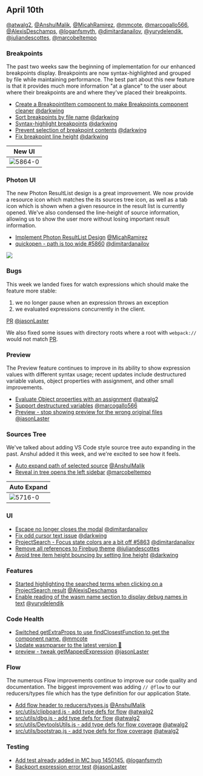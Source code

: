 ## April 10th

[@atwalg2], [@AnshulMalik], [@MicahRamirez], [@mmcote], [@marcogallo566], [@AlexisDeschamps], [@loganfsmyth], [@dimitardanailov], [@yurydelendik], [@juliandescottes], [@marcobeltempo]

### Breakpoints

The past two weeks saw the beginning of implementation for our enhanced breakpoints display. Breakpoints are now syntax-highlighted and grouped by file while maintaining performance. The best part about this new feature is that it provides much more information "at a glance" to the user about where their breakpoints are and where they've placed their breakpoints.

* [Create a BreakpointItem component to make Breakpoints component cleaner][5852] [@darkwing]
* [Sort breakpoints by file name][5855] [@darkwing]
* [Syntax-highlight breakpoints][5864] [@darkwing]
* [Prevent selection of breakpoint contents][5879] [@darkwing]
* [Fix breakpoint line height][5889] [@darkwing]

| New UI    |
| --------- |
| ![5864-0] |

### Photon UI

The new Photon ResultList design is a great improvement. We now provide a resource icon which matches the its sources tree icon, as well as a tab icon which is shown when a given resource in the result list is currently opened. We've also condensed the line-height of source information, allowing us to show the user more without losing important result information.

* [Implement Photon ResultList Design][5839] [@MicahRamirez]
* [quickopen - path is too wide #5860][5868] [@dimitardanailov]

![](https://shipusercontent.com/79440ed4d132b022d6d808a1b114c8c2/Screen%20Shot%202018-04-10%20at%2011.25.44%20AM.png)

### Bugs

This week we landed fixes for watch expressions which should make the feature more stable:

1.  we no longer pause when an expression throws an exception
2.  we evaluated expressions concurrently in the client.

[PR][5644] [@jasonLaster]

We also fixed some issues with directory roots where a root with `webpack://` would not match [PR][5861].

### Preview

The Preview feature continues to improve in its ability to show expression values with different syntax usage; recent updates include destructured variable values, object properties with assignment, and other small improvements.

* [Evaluate Object properties with an assignment][5693] [@atwalg2]
* [Support destructured variables][5853] [@marcogallo566]
* [Preview - stop showing preview for the wrong original files][5878] [@jasonLaster]

### Sources Tree

We've talked about adding VS Code style source tree auto expanding in the past.
Anshul added it this week, and we're excited to see how it feels.

* [Auto expand path of selected source][5716] [@AnshulMalik]
* [Reveal in tree opens the left sidebar][5885] [@marcobeltempo]

| Auto Expand |
| ----------- |
| ![5716-0]   |

### UI

* [Escape no longer closes the modal][5866] [@dimitardanailov]
* [Fix odd cursor text issue][5877] [@darkwing]
* [ProjectSearch - Focus state colors are a bit off #5863][5882] [@dimitardanailov]
* [Remove all references to Firebug theme][5883] [@juliandescottes]
* [Avoid tree item height bouncing by setting line height][5890] [@darkwing]

### Features

* [Started highlighting the searched terms when clicking on a ProjectSearch result][5854] [@AlexisDeschamps]
* [Enable reading of the wasm name section to display debug names in text][5880] [@yurydelendik]

### Code Health

* [Switched getExtraProps to use findClosestFunction to get the component name.][5851] [@mmcote]
* [Update wasmparser to the latest version 🚀][5870]
* [preview - tweak getMappedExpression][5887] [@jasonLaster]

### Flow

The numerous Flow improvements continue to improve our code quality and documentation. The biggest improvement was adding `// @flow` to our reducers/types file which has the type definition for our application State.

* [Add flow header to reducers/types.js][5874] [@AnshulMalik]
* [src/utils/clipboard.js - add type defs for flow][5895] [@atwalg2]
* [src/utils/dbg.js - add type defs for flow][5896] [@atwalg2]
* [src/utils/DevtoolsUtils.js - add type defs for flow coverage][5872] [@atwalg2]
* [src/utils/bootstrap.js - add type defs for flow coverage][5873] [@atwalg2]

### Testing

* [Add test already added in MC bug 1450145.][5856] [@loganfsmyth]
* [Backport expression error test][5867] [@jasonLaster]

[5693-0]: https://user-images.githubusercontent.com/23143862/37941756-07daf648-312d-11e8-8df8-a05e3875aa1b.png
[5693-1]: https://user-images.githubusercontent.com/23143862/37504516-7bab63c8-28a4-11e8-8249-ab72c02bdd38.gif
[5716-0]: https://user-images.githubusercontent.com/7821757/37600510-905cf28a-2bad-11e8-9c9d-2af08c0f1345.gif
[5839-0]: https://user-images.githubusercontent.com/5976612/38178110-59bb9be0-35d1-11e8-994d-1438add4c6fc.png
[5839-1]: https://user-images.githubusercontent.com/5976612/38178112-6dc12a92-35d1-11e8-9b16-4558ca48349c.png
[5839-2]: https://user-images.githubusercontent.com/5976612/38178122-8c327e0e-35d1-11e8-8200-2a3cd47d5e7b.png
[5851-0]: https://user-images.githubusercontent.com/14250545/38272818-96739732-3747-11e8-8a81-064c60871eaf.png
[5851-1]: https://user-images.githubusercontent.com/14250545/38272854-b6ac7370-3747-11e8-856e-47a5edcdb57a.png
[5853-0]: https://user-images.githubusercontent.com/36955296/38323667-366c7f64-383e-11e8-8b82-a75395f77dbd.jpg
[5853-1]: https://user-images.githubusercontent.com/36955296/38358492-a520bcf4-38c5-11e8-91ca-0a52e0ba8299.jpg
[5853-2]: https://user-images.githubusercontent.com/36955296/38358500-b03fe88a-38c5-11e8-8cd3-7831efaefae3.jpg
[5854-0]: https://user-images.githubusercontent.com/12681350/38325054-f17e49c4-380f-11e8-92dc-115040232103.png
[5854-1]: https://user-images.githubusercontent.com/12681350/38324989-c1c1a618-380f-11e8-96fd-a17ef7431d3f.png
[5855-0]: https://user-images.githubusercontent.com/46655/38335367-acfc0ad4-3823-11e8-8f52-41876b0e1056.png
[5861-0]: https://user-images.githubusercontent.com/254562/38369164-1af01350-38b5-11e8-8a6b-c9059aa60ffa.png
[5861-1]: https://user-images.githubusercontent.com/254562/38369108-f9534686-38b4-11e8-854b-beed191da438.png
[5864-0]: https://user-images.githubusercontent.com/46655/38400976-974b738c-3918-11e8-8aee-0ab9378e10d8.png
[5877-0]: https://user-images.githubusercontent.com/46655/38426901-73774548-397d-11e8-9204-bb074cb243b8.png
[5885-0]: https://user-images.githubusercontent.com/15523758/38449580-a76f93c6-39de-11e8-8c6f-c14a6cb6e510.gif
[5889-0]: https://user-images.githubusercontent.com/46655/38524895-e3bdeac4-3c15-11e8-800a-29a0eb348983.png
[5644]: https://github.com/firefox-devtools/debugger.html/pull/5644
[5693]: https://github.com/firefox-devtools/debugger.html/pull/5693
[5716]: https://github.com/firefox-devtools/debugger.html/pull/5716
[5839]: https://github.com/firefox-devtools/debugger.html/pull/5839
[5851]: https://github.com/firefox-devtools/debugger.html/pull/5851
[5852]: https://github.com/firefox-devtools/debugger.html/pull/5852
[5853]: https://github.com/firefox-devtools/debugger.html/pull/5853
[5854]: https://github.com/firefox-devtools/debugger.html/pull/5854
[5855]: https://github.com/firefox-devtools/debugger.html/pull/5855
[5856]: https://github.com/firefox-devtools/debugger.html/pull/5856
[5861]: https://github.com/firefox-devtools/debugger.html/pull/5861
[5864]: https://github.com/firefox-devtools/debugger.html/pull/5864
[5866]: https://github.com/firefox-devtools/debugger.html/pull/5866
[5867]: https://github.com/firefox-devtools/debugger.html/pull/5867
[5868]: https://github.com/firefox-devtools/debugger.html/pull/5868
[5870]: https://github.com/firefox-devtools/debugger.html/pull/5870
[5872]: https://github.com/firefox-devtools/debugger.html/pull/5872
[5873]: https://github.com/firefox-devtools/debugger.html/pull/5873
[5874]: https://github.com/firefox-devtools/debugger.html/pull/5874
[5877]: https://github.com/firefox-devtools/debugger.html/pull/5877
[5878]: https://github.com/firefox-devtools/debugger.html/pull/5878
[5879]: https://github.com/firefox-devtools/debugger.html/pull/5879
[5880]: https://github.com/firefox-devtools/debugger.html/pull/5880
[5882]: https://github.com/firefox-devtools/debugger.html/pull/5882
[5883]: https://github.com/firefox-devtools/debugger.html/pull/5883
[5885]: https://github.com/firefox-devtools/debugger.html/pull/5885
[5887]: https://github.com/firefox-devtools/debugger.html/pull/5887
[5889]: https://github.com/firefox-devtools/debugger.html/pull/5889
[5890]: https://github.com/firefox-devtools/debugger.html/pull/5890
[5895]: https://github.com/firefox-devtools/debugger.html/pull/5895
[5896]: https://github.com/firefox-devtools/debugger.html/pull/5896
[@jasonlaster]: https://github.com/jasonLaster
[@atwalg2]: https://github.com/atwalg2
[@anshulmalik]: https://github.com/AnshulMalik
[@micahramirez]: https://github.com/MicahRamirez
[@mmcote]: https://github.com/mmcote
[@darkwing]: https://github.com/darkwing
[@marcogallo566]: https://github.com/marcogallo566
[@alexisdeschamps]: https://github.com/AlexisDeschamps
[@loganfsmyth]: https://github.com/loganfsmyth
[@dimitardanailov]: https://github.com/dimitardanailov
[@yurydelendik]: https://github.com/yurydelendik
[@juliandescottes]: https://github.com/juliandescottes
[@marcobeltempo]: https://github.com/marcobeltempo
